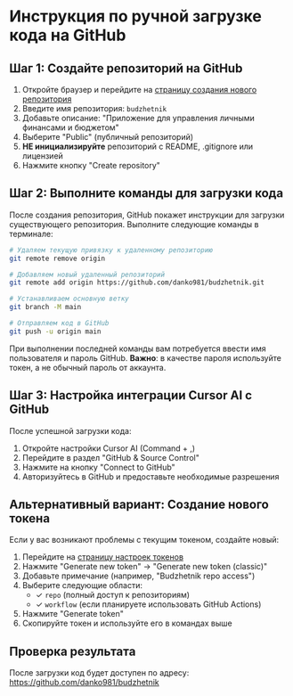 # Инструкция по ручной загрузке кода на GitHub

## Шаг 1: Создайте репозиторий на GitHub

1. Откройте браузер и перейдите на [страницу создания нового репозитория](https://github.com/new)
2. Введите имя репозитория: `budzhetnik`
3. Добавьте описание: "Приложение для управления личными финансами и бюджетом"
4. Выберите "Public" (публичный репозиторий)
5. **НЕ инициализируйте** репозиторий с README, .gitignore или лицензией
6. Нажмите кнопку "Create repository"

## Шаг 2: Выполните команды для загрузки кода

После создания репозитория, GitHub покажет инструкции для загрузки существующего репозитория. Выполните следующие команды в терминале:

```bash
# Удаляем текущую привязку к удаленному репозиторию
git remote remove origin

# Добавляем новый удаленный репозиторий
git remote add origin https://github.com/danko981/budzhetnik.git

# Устанавливаем основную ветку
git branch -M main

# Отправляем код в GitHub
git push -u origin main
```

При выполнении последней команды вам потребуется ввести имя пользователя и пароль GitHub. **Важно**: в качестве пароля используйте токен, а не обычный пароль от аккаунта.

## Шаг 3: Настройка интеграции Cursor AI с GitHub

После успешной загрузки кода:

1. Откройте настройки Cursor AI (Command + ,)
2. Перейдите в раздел "GitHub & Source Control"
3. Нажмите на кнопку "Connect to GitHub"
4. Авторизуйтесь в GitHub и предоставьте необходимые разрешения

## Альтернативный вариант: Создание нового токена

Если у вас возникают проблемы с текущим токеном, создайте новый:

1. Перейдите на [страницу настроек токенов](https://github.com/settings/tokens)
2. Нажмите "Generate new token" → "Generate new token (classic)"
3. Добавьте примечание (например, "Budzhetnik repo access")
4. Выберите следующие области:
   - ✓ `repo` (полный доступ к репозиториям)
   - ✓ `workflow` (если планируете использовать GitHub Actions)
5. Нажмите "Generate token"
6. Скопируйте токен и используйте его в командах выше

## Проверка результата

После загрузки код будет доступен по адресу:
https://github.com/danko981/budzhetnik 